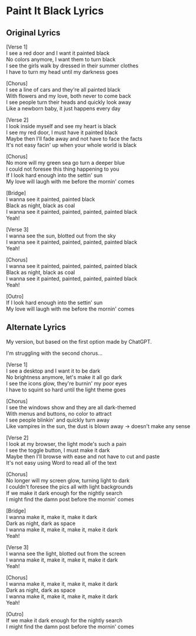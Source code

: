 # Paint It Black Lyrics

## Original Lyrics

[Verse 1]  
I see a red door and I want it painted black  
No colors anymore, I want them to turn black  
I see the girls walk by dressed in their summer clothes  
I have to turn my head until my darkness goes  

[Chorus]  
I see a line of cars and they're all painted black  
With flowers and my love, both never to come back  
I see people turn their heads and quickly look away  
Like a newborn baby, it just happens every day  

[Verse 2]  
I look inside myself and see my heart is black  
I see my red door, I must have it painted black  
Maybe then I'll fade away and not have to face the facts  
It's not easy facin' up when your whole world is black  

[Chorus]  
No more will my green sea go turn a deeper blue  
I could not foresee this thing happening to you  
If I look hard enough into the settin' sun  
My love will laugh with me before the mornin' comes  
  
[Bridge]  
I wanna see it painted, painted black  
Black as night, black as coal  
I wanna see it painted, painted, painted, painted black  
Yeah!  
  
[Verse 3]  
I wanna see the sun, blotted out from the sky  
I wanna see it painted, painted, painted, painted black  
Yeah!  
  
[Chorus]  
I wanna see it painted, painted, painted, painted black  
Black as night, black as coal  
I wanna see it painted, painted, painted, painted black  
Yeah!  
  
[Outro]  
If I look hard enough into the settin' sun  
My love will laugh with me before the mornin' comes  

## Alternate Lyrics

My version, but based on the first option made by ChatGPT.

I'm struggling with the second chorus...

[Verse 1]  
I see a desktop and I want it to be dark  
No brightness anymore, let's make it all go dark  
I see the icons glow, they're burnin' my poor eyes  
I have to squint so hard until the light theme goes  

[Chorus]  
I see the windows show and they are all dark-themed  
With menus and buttons, no color to attract  
I see people blinkin' and quickly turn away  
Like vampires in the sun, the dust is blown away -> doesn't make any sense  

[Verse 2]  
I look at my browser, the light mode's such a pain  
I see the toggle button, I must make it dark  
Maybe then I'll browse with ease and not have to cut and paste  
It's not easy using Word to read all of the text  

[Chorus]  
No longer will my screen glow, turning light to dark  
I couldn't foresee the pics all with light backgrounds  
If we make it dark enough for the nightly search  
I might find the damn post before the mornin' comes  

[Bridge]  
I wanna make it, make it, make it dark  
Dark as night, dark as space  
I wanna make it, make it, make it, make it dark  
Yeah!  

[Verse 3]  
I wanna see the light, blotted out from the screen  
I wanna make it, make it, make it, make it dark  
Yeah!

[Chorus]  
I wanna make it, make it, make it, make it dark  
Dark as night, dark as space  
I wanna make it, make it, make it, make it dark  
Yeah!

[Outro]  
If we make it dark enough for the nightly search  
I might find the damn post before the mornin' comes  
